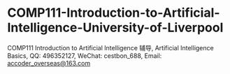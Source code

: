 # COMP111-Introduction-to-Artificial-Intelligence-University-of-Liverpool
COMP111 Introduction to Artificial Intelligence 辅导, Artificial Intelligence Basics, QQ: 496352127, WeChat: cestbon_688, Email: accoder_overseas@163.com
